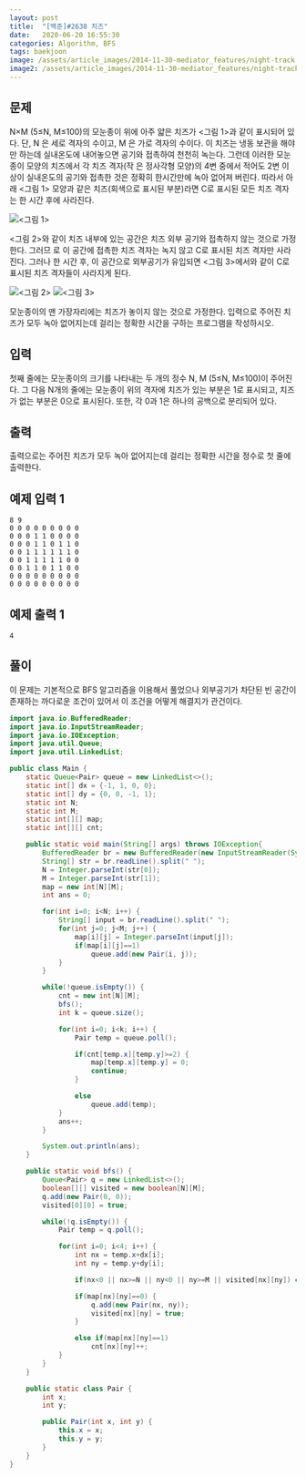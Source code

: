 ```yaml
---
layout: post
title:  "[백준]#2638 치즈"
date:   2020-06-20 16:55:30
categories: Algorithm, BFS
tags: baekjoon
image: /assets/article_images/2014-11-30-mediator_features/night-track.JPG
image2: /assets/article_images/2014-11-30-mediator_features/night-track-mobile.JPG
---
```


문제
--------------------

N×M (5≤N, M≤100)의 모눈종이 위에 아주 얇은 치즈가 <그림 1>과 같이 표시되어 있다. 단, N 은 세로 격자의 수이고, M 은 가로 격자의 수이다. 이 치즈는 냉동 보관을 해야만 하는데 실내온도에 내어놓으면 공기와 접촉하여 천천히 녹는다. 그런데 이러한 모눈종이 모양의 치즈에서 각 치즈 격자(작 은 정사각형 모양)의 4변 중에서 적어도 2변 이상이 실내온도의 공기와 접촉한 것은 정확히 한시간만에 녹아 없어져 버린다. 따라서 아래 <그림 1> 모양과 같은 치즈(회색으로 표시된 부분)라면 C로 표시된 모든 치즈 격자는 한 시간 후에 사라진다.

![<그림 1>](https://onlinejudgeimages.s3-ap-northeast-1.amazonaws.com/upload/images/cUPJGUeiFKyHE3kVWk.jpg)

<그림 2>와 같이 치즈 내부에 있는 공간은 치즈 외부 공기와 접촉하지 않는 것으로 가정한다. 그러므 로 이 공간에 접촉한 치즈 격자는 녹지 않고 C로 표시된 치즈 격자만 사라진다. 그러나 한 시간 후, 이 공간으로 외부공기가 유입되면 <그림 3>에서와 같이 C로 표시된 치즈 격자들이 사라지게 된다.

![<그림 2>](http://acmicpc.net/upload/images/LGjBnffGNpTX4cbXJrrlGaHVlHLBj.jpg)
![<그림 3>](https://onlinejudgeimages.s3-ap-northeast-1.amazonaws.com/upload/images/EhAleo8cikfyMVPN8rtKG6lSR3c.jpg)

모눈종이의 맨 가장자리에는 치즈가 놓이지 않는 것으로 가정한다. 입력으로 주어진 치즈가 모두 녹아 없어지는데 걸리는 정확한 시간을 구하는 프로그램을 작성하시오.

입력
---------------------------

첫째 줄에는 모눈종이의 크기를 나타내는 두 개의 정수 N, M (5≤N, M≤100)이 주어진다. 그 다음 N개의 줄에는 모눈종이 위의 격자에 치즈가 있는 부분은 1로 표시되고, 치즈가 없는 부분은 0으로 표시된다. 또한, 각 0과 1은 하나의 공백으로 분리되어 있다.

출력
----------------

출력으로는 주어진 치즈가 모두 녹아 없어지는데 걸리는 정확한 시간을 정수로 첫 줄에 출력한다.

예제 입력 1 
----------------------

```
8 9
0 0 0 0 0 0 0 0 0
0 0 0 1 1 0 0 0 0
0 0 0 1 1 0 1 1 0
0 0 1 1 1 1 1 1 0
0 0 1 1 1 1 1 0 0
0 0 1 1 0 1 1 0 0
0 0 0 0 0 0 0 0 0
0 0 0 0 0 0 0 0 0
```

예제 출력 1 
------------------------

```
4
```

풀이
--------------------------

이 문제는 기본적으로 BFS 알고리즘을 이용해서 풀었으나 외부공기가 차단된 빈 공간이 존재하는 까다로운 조건이 있어서 이 조건을 어떻게 해결지가 관건이다.

```java
import java.io.BufferedReader;
import java.io.InputStreamReader;
import java.io.IOException;
import java.util.Queue;
import java.util.LinkedList;

public class Main {
    static Queue<Pair> queue = new LinkedList<>();
    static int[] dx = {-1, 1, 0, 0};
    static int[] dy = {0, 0, -1, 1};
    static int N;
    static int M;
    static int[][] map;
    static int[][] cnt;

    public static void main(String[] args) throws IOException{
        BufferedReader br = new BufferedReader(new InputStreamReader(System.in));
        String[] str = br.readLine().split(" ");
        N = Integer.parseInt(str[0]);
        M = Integer.parseInt(str[1]);
        map = new int[N][M];
        int ans = 0;

        for(int i=0; i<N; i++) {
            String[] input = br.readLine().split(" ");
            for(int j=0; j<M; j++) {
                map[i][j] = Integer.parseInt(input[j]);
                if(map[i][j]==1)
                    queue.add(new Pair(i, j));
            }
        }

        while(!queue.isEmpty()) {
            cnt = new int[N][M];
            bfs();
            int k = queue.size();

            for(int i=0; i<k; i++) {
                Pair temp = queue.poll();

                if(cnt[temp.x][temp.y]>=2) {
                    map[temp.x][temp.y] = 0;
                    continue;
                }

                else
                    queue.add(temp);
            }
            ans++;
        }

        System.out.println(ans);
    }

    public static void bfs() {
        Queue<Pair> q = new LinkedList<>();
        boolean[][] visited = new boolean[N][M];
        q.add(new Pair(0, 0));
        visited[0][0] = true;

        while(!q.isEmpty()) {
            Pair temp = q.poll();

            for(int i=0; i<4; i++) {
                int nx = temp.x+dx[i];
                int ny = temp.y+dy[i];

                if(nx<0 || nx>=N || ny<0 || ny>=M || visited[nx][ny]) continue;

                if(map[nx][ny]==0) {
                    q.add(new Pair(nx, ny));
                    visited[nx][ny] = true;
                }

                else if(map[nx][ny]==1)
                    cnt[nx][ny]++;
            }
        }
    }

    public static class Pair {
        int x;
        int y;

        public Pair(int x, int y) {
            this.x = x;
            this.y = y;
        }
    }
}
```
